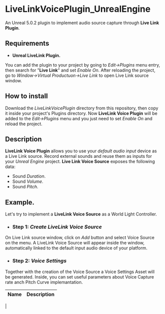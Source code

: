 # LiveLinkVoicePlugin_UnrealEngine
An Unreal 5.0.2 plugin to implement audio source capture through **Live Link Plugin**.

## Requirements 
* **Unreal LiveLink Plugin.** 

You can add the plugin to your project by going to *Edit->Plugins* menu entry, then search for "**Live Link**" and set *Enable On*. After reloading the project, go to *Window->Virtual Productuon->Live Link* to open Live Link source window.

## How to install

Download the *LiveLinkVoicePlugin* directory from this repository, then copy it inside your project's Plugins directory. Now **LiveLink Voice Plugin** will be added to the *Edit->Plugins* menu and you just need to set *Enable On* and reload the project.

## Description

**LiveLink Voice Plugin** allows you to use your *default audio input* device as a Live Link source. Record external sounds and reuse them as inputs for your *Unreal Engine* project. 
**Live Link Voice Source** exposes the following data:

* Sound *Duration*.
* Sound *Volume*.
* Sound *Pitch*.

## Example.

Let's try to implement a **LiveLink Voice Source** as a World Light Controller.

* ### Step 1: *Create LiveLink Voice Source*

On Live Link source window, click on *Add* button and select Voice Source on the menu. A LiveLink Voice Source will appear inside the window, automatically linked to the default input audio device of your platform.

* ### Step 2: *Voice Settings*

Together with the creation of the Voice Source a Voice Settings Asset will be generated. Inside, you can set useful parameters about Voice Capture rate anch Pitch Curve implemantation. 

| Name | Description|
|------|------------|
|

